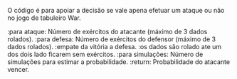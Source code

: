 O código é para apoiar a decisão se vale apena efetuar um ataque ou não no jogo de tabuleiro War.

   :para ataque: Número de exércitos do atacante (máximo de 3 dados rolados).
   :para defesa: Número de exércitos do defensor (máximo de 3 dados rolados).
   :empate da vitória a defesa.
   :os dados são rolado ate um dos dois lado ficarem sem exércitos.
   :para simulações: Número de simulações para estimar a probabilidade.
   :return: Probabilidade do atacante vencer.
